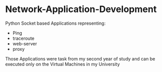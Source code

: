 # Network-Application-Development

Python Socket based Applications representing:
- Ping
- traceroute
- web-server
- proxy

Those Applications were task from my second year of study and can be executed only on the Virtual Machines in my University
